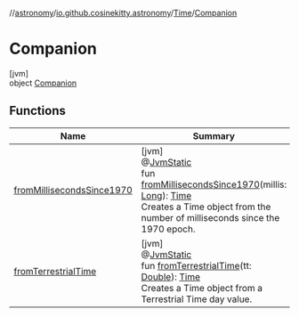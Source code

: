 //[astronomy](../../../../index.md)/[io.github.cosinekitty.astronomy](../../index.md)/[Time](../index.md)/[Companion](index.md)

# Companion

[jvm]\
object [Companion](index.md)

## Functions

| Name | Summary |
|---|---|
| [fromMillisecondsSince1970](from-milliseconds-since1970.md) | [jvm]<br>@[JvmStatic](https://kotlinlang.org/api/latest/jvm/stdlib/kotlin.jvm/-jvm-static/index.html)<br>fun [fromMillisecondsSince1970](from-milliseconds-since1970.md)(millis: [Long](https://kotlinlang.org/api/latest/jvm/stdlib/kotlin/-long/index.html)): [Time](../index.md)<br>Creates a Time object from the number of milliseconds since the 1970 epoch. |
| [fromTerrestrialTime](from-terrestrial-time.md) | [jvm]<br>@[JvmStatic](https://kotlinlang.org/api/latest/jvm/stdlib/kotlin.jvm/-jvm-static/index.html)<br>fun [fromTerrestrialTime](from-terrestrial-time.md)(tt: [Double](https://kotlinlang.org/api/latest/jvm/stdlib/kotlin/-double/index.html)): [Time](../index.md)<br>Creates a Time object from a Terrestrial Time day value. |

